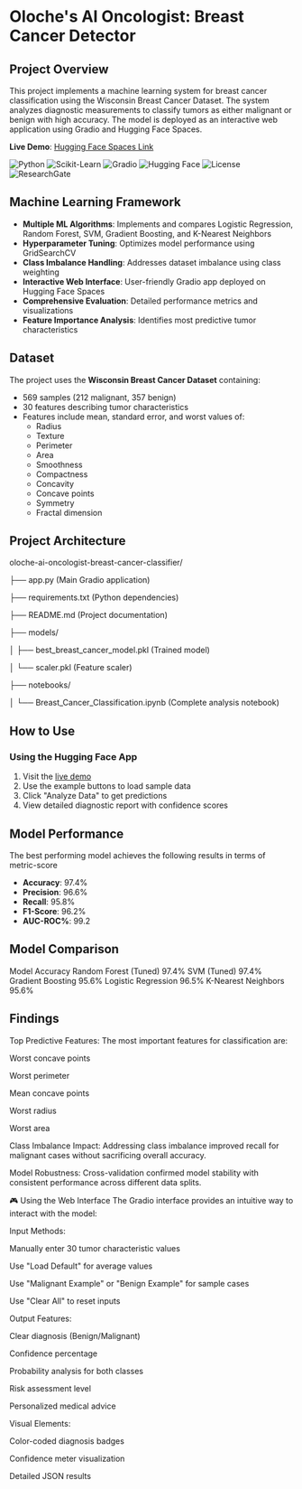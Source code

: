 # Oloche's AI Oncologist: Breast Cancer Detector

## Project Overview

This project implements a machine learning system for breast cancer classification using the Wisconsin Breast Cancer Dataset. The system analyzes diagnostic measurements to classify tumors as either malignant or benign with high accuracy. The model is deployed as an interactive web application using Gradio and Hugging Face Spaces.

**Live Demo**: [Hugging Face Spaces Link](https://huggingface.co/spaces/eijeoloche1/Classify_tumors_as_Malignant_or_Benign)

![Python](https://img.shields.io/badge/Python-3.8%2B-blue)
![Scikit-Learn](https://img.shields.io/badge/Scikit--Learn-1.0%2B-orange)
![Gradio](https://img.shields.io/badge/Gradio-3.0%2B-green)
![Hugging Face](https://img.shields.io/badge/Hugging%20Face-Spaces-yellow)
![License](https://img.shields.io/badge/License-Apache%25202.0-blue)
![ResearchGate](https://www.researchgate.net/profile/Oloche-Eije-grey)

## Machine Learning Framework

- **Multiple ML Algorithms**: Implements and compares Logistic Regression, Random Forest, SVM, Gradient Boosting, and K-Nearest Neighbors
- **Hyperparameter Tuning**: Optimizes model performance using GridSearchCV
- **Class Imbalance Handling**: Addresses dataset imbalance using class weighting
- **Interactive Web Interface**: User-friendly Gradio app deployed on Hugging Face Spaces
- **Comprehensive Evaluation**: Detailed performance metrics and visualizations
- **Feature Importance Analysis**: Identifies most predictive tumor characteristics

## Dataset

The project uses the **Wisconsin Breast Cancer Dataset** containing:
- 569 samples (212 malignant, 357 benign)
- 30 features describing tumor characteristics
- Features include mean, standard error, and worst values of:
  - Radius
  - Texture
  - Perimeter
  - Area
  - Smoothness
  - Compactness
  - Concavity
  - Concave points
  - Symmetry
  - Fractal dimension

##  Project Architecture

oloche-ai-oncologist-breast-cancer-classifier/

├── app.py (Main Gradio application)

├── requirements.txt (Python dependencies)

├── README.md (Project documentation)

├── models/

│ ├── best_breast_cancer_model.pkl (Trained model)

│ └── scaler.pkl (Feature scaler)

├── notebooks/

│ └── Breast_Cancer_Classification.ipynb (Complete analysis notebook)


## How to Use

### Using the Hugging Face App

1. Visit the [live demo](https://huggingface.co/spaces/eijeoloche1/Classify_tumors_as_Malignant_or_Benign)
2. Use the example buttons to load sample data
3. Click "Analyze Data" to get predictions
4. View detailed diagnostic report with confidence scores

## Model Performance
The best performing model achieves the following results in terms of metric-score

- **Accuracy**: 97.4%
- **Precision**: 96.6%
- **Recall**: 95.8%
- **F1-Score**: 96.2%
- **AUC-ROC%**: 99.2

## Model Comparison
Model	Accuracy
Random Forest (Tuned)	97.4%
SVM (Tuned)	97.4%
Gradient Boosting	95.6%
Logistic Regression	96.5%
K-Nearest Neighbors	95.6%
  
## Findings
Top Predictive Features: The most important features for classification are:

Worst concave points

Worst perimeter

Mean concave points

Worst radius

Worst area

Class Imbalance Impact: Addressing class imbalance improved recall for malignant cases without sacrificing overall accuracy.

Model Robustness: Cross-validation confirmed model stability with consistent performance across different data splits.

🎮 Using the Web Interface
The Gradio interface provides an intuitive way to interact with the model:

Input Methods:

Manually enter 30 tumor characteristic values

Use "Load Default" for average values

Use "Malignant Example" or "Benign Example" for sample cases

Use "Clear All" to reset inputs

Output Features:

Clear diagnosis (Benign/Malignant)

Confidence percentage

Probability analysis for both classes

Risk assessment level

Personalized medical advice

Visual Elements:

Color-coded diagnosis badges

Confidence meter visualization

Detailed JSON results
